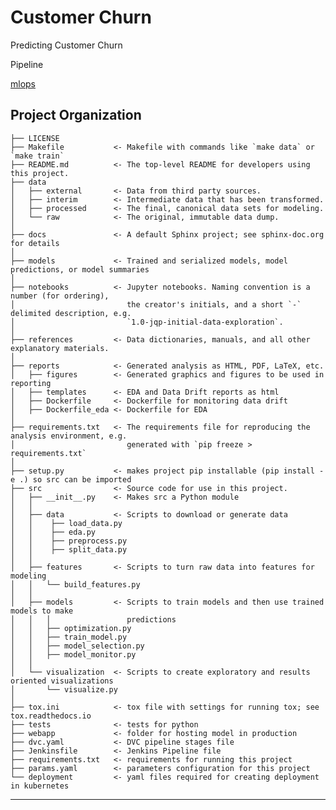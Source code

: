 Customer Churn
==============================

Predicting Customer Churn

Pipeline

[mlops](https://www.github.com/hakunamatata1997/blob/images/mlops.png)

Project Organization
------------

    ├── LICENSE
    ├── Makefile           <- Makefile with commands like `make data` or `make train`
    ├── README.md          <- The top-level README for developers using this project.
    ├── data
    │   ├── external       <- Data from third party sources.
    │   ├── interim        <- Intermediate data that has been transformed.
    │   ├── processed      <- The final, canonical data sets for modeling.
    │   └── raw            <- The original, immutable data dump.
    │
    ├── docs               <- A default Sphinx project; see sphinx-doc.org for details
    │
    ├── models             <- Trained and serialized models, model predictions, or model summaries
    │
    ├── notebooks          <- Jupyter notebooks. Naming convention is a number (for ordering),
    │                         the creator's initials, and a short `-` delimited description, e.g.
    │                         `1.0-jqp-initial-data-exploration`.
    │
    ├── references         <- Data dictionaries, manuals, and all other explanatory materials.
    │
    ├── reports            <- Generated analysis as HTML, PDF, LaTeX, etc.
    │   ├── figures        <- Generated graphics and figures to be used in reporting
    │   ├── templates      <- EDA and Data Drift reports as html
    │   ├── Dockerfile     <- Dockerfile for monitoring data drift
    │   ├── Dockerfile_eda <- Dockerfile for EDA
    │
    ├── requirements.txt   <- The requirements file for reproducing the analysis environment, e.g.
    │                         generated with `pip freeze > requirements.txt`
    │
    ├── setup.py           <- makes project pip installable (pip install -e .) so src can be imported
    ├── src                <- Source code for use in this project.
    │   ├── __init__.py    <- Makes src a Python module
    │   │
    │   ├── data           <- Scripts to download or generate data
    │   │    ├── load_data.py
    │   │    ├── eda.py
    │   │    ├── preprocess.py
    │   │    ├── split_data.py
    │   │
    │   ├── features       <- Scripts to turn raw data into features for modeling
    │   │   └── build_features.py
    │   │
    │   ├── models         <- Scripts to train models and then use trained models to make
    │   │   │                 predictions
    │   │   ├── optimization.py
    │   │   ├── train_model.py
    │   │   ├── model_selection.py
    │   │   ├── model_monitor.py
    │   │
    │   └── visualization  <- Scripts to create exploratory and results oriented visualizations
    │       └── visualize.py
    │
    ├── tox.ini            <- tox file with settings for running tox; see tox.readthedocs.io
    ├── tests              <- tests for python
    ├── webapp             <- folder for hosting model in production
    ├── dvc.yaml           <- DVC pipeline stages file
    ├── Jenkinsfile        <- Jenkins Pipeline file
    ├── requirements.txt   <- requirements for running this project
    ├── params.yaml        <- parameters configuration for this project
    └── deployment         <- yaml files required for creating deployment in kubernetes


--------
